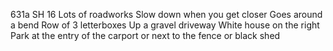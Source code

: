 631a SH 16
Lots of roadworks
Slow down when you get closer
Goes around a bend
Row of 3 letterboxes
Up a gravel driveway
White house on the right
Park at the entry of the carport or next to the fence or black shed